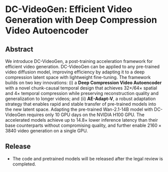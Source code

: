 # DC-VideoGen: Efficient Video Generation with Deep Compression Video Autoencoder

## Abstract

We introduce DC-VideoGen, a post-training acceleration framework for efficient video generation. DC-VideoGen can be applied to any pre-trained video diffusion model, improving efficiency by adapting it to a deep compression latent space with lightweight fine-tuning. The framework builds on two key innovations: (i) a **Deep Compression Video Autoencoder** with a novel chunk-causal temporal design that achieves $32\times$/$64\times$ spatial and $4\times$ temporal compression while preserving reconstruction quality and generalization to longer videos; and (ii) **AE-Adapt-V**, a robust adaptation strategy that enables rapid and stable transfer of pre-trained models into the new latent space. Adapting the pre-trained Wan-2.1-14B model with DC-VideoGen requires only 10 GPU days on the NVIDIA H100 GPU. The accelerated models achieve up to $14.8\times$ lower inference latency than their base counterparts without compromising quality, and further enable $2160\times 3840$ video generation on a single GPU. 

## Release
- The code and pretrained models will be released after the legal review is completed.

